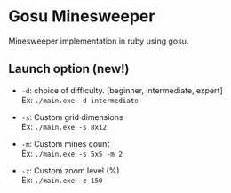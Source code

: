 # Gosu Minesweeper
Minesweeper implementation in ruby using gosu.

## Launch option (new!)
- `-d`: choice of difficulty. [beginner, intermediate, expert]  
  Ex: `./main.exe -d intermediate`
  
- `-s`: Custom grid dimensions  
  Ex: `./main.exe -s 8x12`
  
- `-m`: Custom mines count  
  Ex: `./main.exe -s 5x5 -m 2`
  
- `-z`: Custom zoom level (%)  
  Ex: `./main.exe -z 150`
